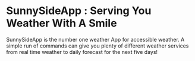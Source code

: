 # SunnySideApp : Serving You Weather With A Smile

SunnySideApp is the number one weather App for accessible weather. 
A simple run of commands can give you plenty of different weather services from real time weather to
daily forecast for the next five days!
